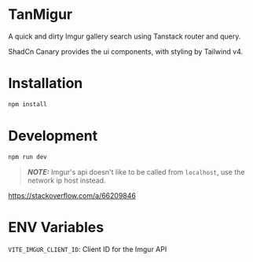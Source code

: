 # TanMigur

A quick and dirty Imgur gallery search using Tanstack router and query.

ShadCn Canary provides the ui components, with styling by Tailwind v4.

# Installation

```bash
npm install
```

# Development

```bash
npm run dev
```

> **_NOTE:_** Imgur's api doesn't like to be called from `localhost`, use the network ip host instead.

https://stackoverflow.com/a/66209846

# ENV Variables

`VITE_IMGUR_CLIENT_ID`: Client ID for the Imgur API
